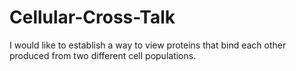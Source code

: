 # Cellular-Cross-Talk
I would like to establish a way to view proteins that bind each other produced from two different cell populations.
